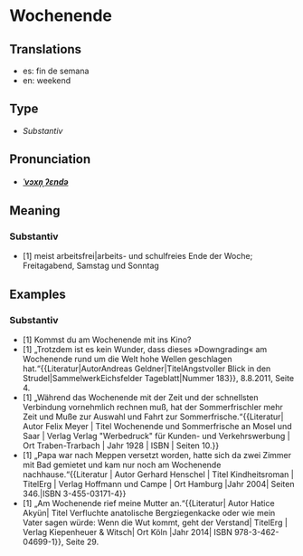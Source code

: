 # Wochenende
## Translations
- es: fin de semana
- en: weekend
## Type
- _Substantiv_
## Pronunciation
- **_[ˈvɔxn̩ˌʔɛndə](https://commons.wikimedia.org/wiki/File:De-Wochenende.ogg)_**
## Meaning
### Substantiv
- [1] meist arbeitsfrei|arbeits- und schulfreies Ende der Woche; Freitagabend, Samstag und Sonntag
## Examples
### Substantiv
- [1] Kommst du am Wochenende mit ins Kino?
- [1] „Trotzdem ist es kein Wunder, dass dieses »Downgrading« am Wochenende rund um die Welt hohe Wellen geschlagen hat.“<ref>{{Literatur|AutorAndreas Geldner|TitelAngstvoller Blick in den Strudel|SammelwerkEichsfelder Tageblatt|Nummer 183}}, 8.8.2011, Seite 4.</ref>
- [1] „Während das Wochenende mit der Zeit und der schnellsten Verbindung vornehmlich rechnen muß, hat der Sommerfrischler mehr Zeit und Muße zur Auswahl und Fahrt zur Sommerfrische.“<ref>{{Literatur| Autor Felix Meyer | Titel Wochenende und Sommerfrische an Mosel und Saar | Verlag Verlag "Werbedruck" für Kunden- und Verkehrswerbung | Ort Traben-Trarbach | Jahr 1928 | ISBN | Seiten 10.}}</ref>
- [1] „Papa war nach Meppen versetzt worden, hatte sich da zwei Zimmer mit Bad gemietet und kam nur noch am Wochenende nachhause.“<ref>{{Literatur | Autor Gerhard Henschel | Titel Kindheitsroman | TitelErg | Verlag Hoffmann und Campe | Ort Hamburg |Jahr 2004| Seiten 346.|ISBN 3-455-03171-4}}</ref>
- [1] „Am Wochenende rief meine Mutter an.“<ref>{{Literatur| Autor Hatice Akyün| Titel Verfluchte anatolische Bergziegenkacke oder wie mein Vater sagen würde: Wenn die Wut kommt, geht der Verstand| TitelErg | Verlag Kiepenheuer & Witsch| Ort Köln |Jahr 2014| ISBN 978-3-462-04699-1}}, Seite 29.</ref>
